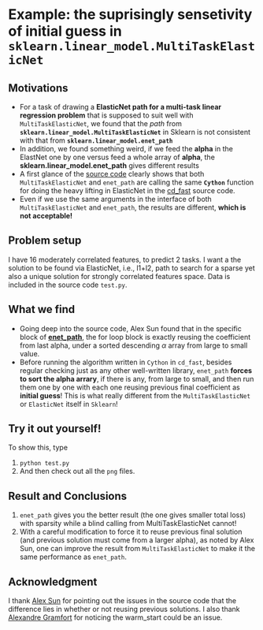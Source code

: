 # Example: the suprisingly sensetivity of initial guess in `sklearn.linear_model.MultiTaskElasticNet` 

## Motivations
- For a task of drawing a **ElasticNet path for a multi-task linear regression problem** that is supposed to suit well with `MultiTaskElasticNet`, we found that the *path* from **`sklearn.linear_model.MultiTaskElasticNet`** in Sklearn is not consistent with that from **`sklearn.linear_model.enet_path`**
- In addition, we found something weird, if we feed the **alpha** in the ElastNet one by one versus feed a whole array of **alpha**, the **sklearn.linear_model.enet_path** gives different results  
- A first glance of the [source code](https://github.com/scikit-learn/scikit-learn/blob/7389dba/sklearn/linear_model/coordinate_descent.py#L1629) clearly shows that both `MultiTaskElasticNet` and `enet_path` are calling the same **`Cython`** function for doing the heavy lifting in ElasticNet in the [cd_fast](https://github.com/scikit-learn/scikit-learn/blob/7389dbac82d362f296dc2746f10e43ffa1615660/sklearn/linear_model/cd_fast.pyx) source code. 
- Even if we use the same arguments in the interface of both `MultiTaskElasticNet` and `enet_path`, the results are different, **which is not acceptable!** 

## Problem setup

I have 16 moderately correlated features, to predict 2 tasks. I want a the solution to be found via ElasticNet, i.e., l1+l2, path to search for a sparse yet also a unique solution for strongly correlated features space. Data is included in the source code `test.py`.

## What we find
- Going deep into the source code, Alex Sun found that in the specific block of [**enet_path**](https://github.com/scikit-learn/scikit-learn/blob/7389dbac82d362f296dc2746f10e43ffa1615660/sklearn/linear_model/coordinate_descent.py#L455), the for loop block is exactly reusing the coefficient from last alpha, under a sorted descending $\alpha$ array from large to small value. 
- Before running the algorithm written in `Cython` in `cd_fast`, besides regular checking just as any other well-written library, `enet_path` **forces to sort the alpha arrary**, if there is any, from large to small, and then run them one by one with each one reusing previous final coefficient as **initial guess**! This is what really different from the `MultiTaskElasticNet` or `ElasticNet` itself in `Sklearn`! 

## Try it out yourself!
To show this, type
1. `python test.py`
2. And then check out all the `png` files.

## Result and Conclusions
1. `enet_path` gives you the better result (the one gives smaller total loss) with sparsity while a blind calling from MultiTaskElasticNet cannot!
2. With a careful modification to force it to reuse previous final solution (and previous solution must come from a larger alpha), as noted by Alex Sun, one can improve the result from `MultiTaskElasticNet` to make it the same performance as `enet_path`. 

## Acknowledgment
I thank [Alex Sun](https://www.linkedin.com/in/weitao-sun/) for pointing out the issues in the source code that the difference lies in whether or not reusing previous solutions. I also thank [Alexandre Gramfort](http://alexandre.gramfort.net/) for noticing the warm_start could be an issue.  
